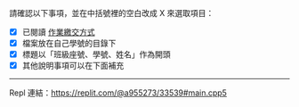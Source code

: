 請確認以下事項，並在中括號裡的空白改成 X 來選取項目：
* [x] 已閱讀 [作業繳交方式](https://hackmd.io/@nssh/nscsc/%2F%40nssh%2Fsummit-homework)
* [x] 檔案放在自己學號的目錄下
* [x] 標題以「班級座號、學號、姓名」作為開頭
* [x] 其他說明事項可以在下面補充

---

Repl 連結：https://replit.com/@a955273/33539#main.cpp5
